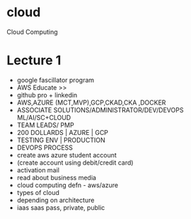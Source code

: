 # cloud
Cloud Computing


# Lecture 1
- google fascillator program 
- AWS Educate >> 
- github pro + linkedin 
- AWS,AZURE (MCT,MVP),GCP,CKAD,CKA ,DOCKER
- ASSOCIATE SOLUTIONS/ADMINISTRATOR/DEV/DEVOPS ML/AI/SC+CLOUD
- TEAM LEADS/ PMP 
- 200 DOLLARDS  | AZURE | GCP 
- TESTING ENV | PRODUCTION
- DEVOPS PROCESS
- create aws azure student account
- (create account using debit/credit card)
- activation mail
- read about business media
- cloud computing defn - aws/azure 
- types of cloud
- depending on architecture 
- iaas saas pass, private, public 
